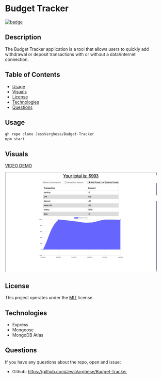 # Budget Tracker

 [![badge](https://img.shields.io/badge/License-MIT-yellow.svg)]((https://opensource.org/licenses/MIT))

  ## Description
  The Budget Tracker application is a tool that allows users to quickly add withdrawal or deposit transactions with or without a data/internet connection.


  ## Table of Contents

  * [Usage](#Usage)
  * [Visuals](#usage)
  * [License](#license)
  * [Technologies](#technologies)
  * [Questions](#questions)
 

  ## Usage
    gh repo clone JessVarghese/Budget-Tracker
    npm start

  ## Visuals

  [VIDEO DEMO](https://watch.screencastify.com/v/qcsXr95Q7bcgu4r0O66q)

   <img src="./budget_tracker_visual.png" width="500"/>


  ## License
  This project operates under the [MIT](https://choosealicense.com/licenses/MIT/) license.

  ## Technologies
 * Express
 * Mongoose
 * MongoDB Atlas


## Questions
  If you have any questions about the repo, open and issue:
  * Github: https://github.com/JessVarghese/Budget-Tracker